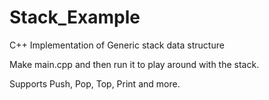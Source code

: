 # Stack_Example
C++ Implementation of Generic stack data structure

Make main.cpp and then run it to play around with the stack. 

Supports Push, Pop, Top, Print and more.